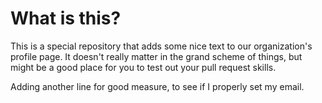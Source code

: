 # What is this?

This is a special repository that adds some nice text to our organization's profile page.
It doesn't really matter in the grand scheme of things, but might be a good place for you to test out your pull request skills.

Adding another line for good measure, to see if I properly set my email.
